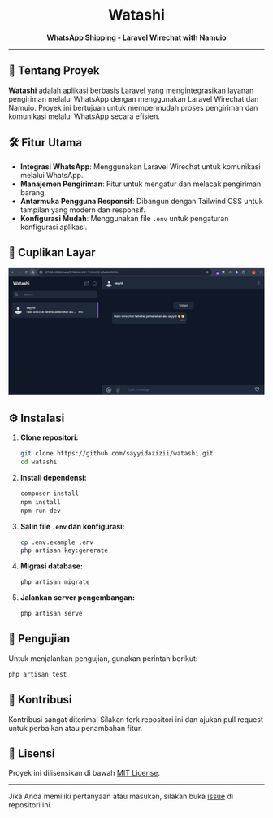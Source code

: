 <h1 align="center">Watashi</h1>

<p align="center">
  <strong>WhatsApp Shipping - Laravel Wirechat with Namuio</strong>
</p>

---

## 🚀 Tentang Proyek

**Watashi** adalah aplikasi berbasis Laravel yang mengintegrasikan layanan pengiriman melalui WhatsApp dengan menggunakan Laravel Wirechat dan Namuio. Proyek ini bertujuan untuk mempermudah proses pengiriman dan komunikasi melalui WhatsApp secara efisien.

## 🛠️ Fitur Utama

- **Integrasi WhatsApp**: Menggunakan Laravel Wirechat untuk komunikasi melalui WhatsApp.
- **Manajemen Pengiriman**: Fitur untuk mengatur dan melacak pengiriman barang.
- **Antarmuka Pengguna Responsif**: Dibangun dengan Tailwind CSS untuk tampilan yang modern dan responsif.
- **Konfigurasi Mudah**: Menggunakan file `.env` untuk pengaturan konfigurasi aplikasi.

## 📸 Cuplikan Layar

<p align="center">
  <img src="https://github.com/sayyidazizii/watashi/blob/main/public/image/Screenshot1.JPG?raw=true" width="600" alt="Watashi Screenshot">
</p>

## ⚙️ Instalasi

1. **Clone repositori:**

   ```bash
   git clone https://github.com/sayyidazizii/watashi.git
   cd watashi
   ```

2. **Install dependensi:**

   ```bash
   composer install
   npm install
   npm run dev
   ```

3. **Salin file `.env` dan konfigurasi:**

   ```bash
   cp .env.example .env
   php artisan key:generate
   ```

4. **Migrasi database:**

   ```bash
   php artisan migrate
   ```

5. **Jalankan server pengembangan:**

   ```bash
   php artisan serve
   ```

## 🧪 Pengujian

Untuk menjalankan pengujian, gunakan perintah berikut:

```bash
php artisan test
```

## 🤝 Kontribusi

Kontribusi sangat diterima! Silakan fork repositori ini dan ajukan pull request untuk perbaikan atau penambahan fitur.

## 📄 Lisensi

Proyek ini dilisensikan di bawah [MIT License](https://opensource.org/licenses/MIT).

---

Jika Anda memiliki pertanyaan atau masukan, silakan buka [issue](https://github.com/sayyidazizii/watashi/issues) di repositori ini.
